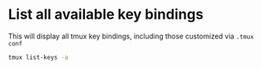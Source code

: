# List all available key bindings

This will display all tmux key bindings, including those customized via `.tmux conf`

```sh
tmux list-keys -a
```
